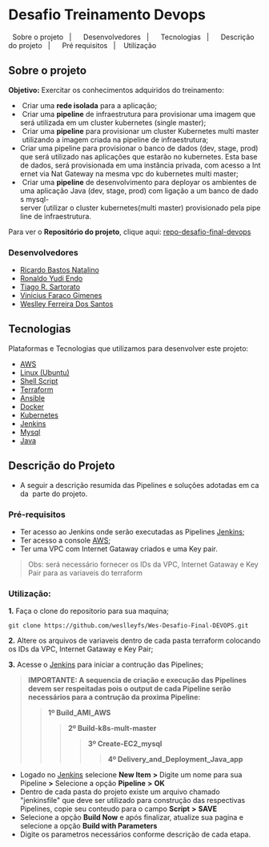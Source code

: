 # Desafio Treinamento Devops
</h3>
<p align="center">
  <a href="#sobreoprojeto">Sobre o projeto</a>&nbsp;&nbsp;&nbsp;|&nbsp;&nbsp;&nbsp;
  <a href="#desenvolvedores">Desenvolvedores</a>&nbsp;&nbsp;&nbsp;|&nbsp;&nbsp;&nbsp;
  <a href="#tecnologias">Tecnologias</a>&nbsp;&nbsp;&nbsp;|&nbsp;&nbsp;&nbsp;
  <a href="#descriçãodoprojeto">Descrição do projeto</a>&nbsp;&nbsp;&nbsp;|&nbsp;&nbsp;&nbsp;
  <a href="#prerequisitos">Pré requisitos</a>&nbsp;&nbsp;&nbsp;|&nbsp;&nbsp;&nbsp;
<a href="#utilização">Utilização</a>
</p>

## Sobre o projeto

**Objetivo:** Exercitar os conhecimentos adquiridos do treinamento:

-  Criar uma **rede isolada** para a aplicação;
-  Criar uma **pipeline** de infraestrutura para provisionar uma imagem que será utilizada em um cluster kubernetes (single master);
-  Criar uma **pipeline** para provisionar um cluster Kubernetes multi master utilizando a imagem criada na pipeline de infraestrutura;
- Criar uma pipeline para provisionar o banco de dados (dev, stage, prod) que será utilizado nas aplicações que estarão no kubernetes. Esta base de dados, será provisionada em uma instância privada, com acesso a Internet via Nat Gateway na mesma vpc do kubernetes multi master;
-  Criar uma **pipeline** de desenvolvimento para deployar os ambientes de uma aplicação Java (dev, stage, prod) com ligação a um banco de dados mysql-server (utilizar o cluster kubernetes(multi master) provisionado pela pipeline de infraestrutura.
  
Para ver o **Repositório do projeto**, clique aqui: [repo-desafio-final-devops](https://github.com/weslleyfs/Wes-Desafio-Final-Devops)</br>

### Desenvolvedores

- [Ricardo Bastos Natalino](https://github.com/)
- [Ronaldo Yudi Endo](https://github.com/ryudik)
- [Tiago R. Sartorato](https://github.com/tgosartorato)
- [Vinicius Faraco Gimenes](https://github.com/vinigim)
- [Weslley Ferreira Dos Santos](https://github.com/weslleyfs)

## Tecnologias

Plataformas e Tecnologias que utilizamos para desenvolver este projeto:

- [AWS](https://aws.amazon.com/)
- [Linux (Ubuntu)](https://ubuntu.com/)
- [Shell Script](https://www.gnu.org/software/bash/)
- [Terraform](https://www.terraform.io/)
- [Ansible](https://www.ansible.com/)
- [Docker](https://www.docker.com/)
- [Kubernetes](https://kubernetes.io/)
- [Jenkins](https://www.jenkins.io/)
- [Mysql](https://www.mysql.com//)
- [Java](https://www.java.com/)

## Descrição do Projeto

  - A seguir a descrição resumida das Pipelines e soluções adotadas em cada  parte do projeto.
  
### Pré-requisitos

- Ter acesso ao Jenkins onde serão executadas as Pipelines [Jenkins](http://18.230.108.101:8080/);
- Ter acesso a console [AWS](https://console.aws.amazon.com/console/home?nc2=h_ct&src=header-signin);
- Ter uma VPC com Internet Gataway criados e uma Key pair.
> Obs: será necessário fornecer os IDs da VPC, Internet Gataway e Key Pair para as variaveis do terraform

### Utilização:

**1.** Faça o clone do repositorio para sua maquina;

~~~~
git clone https://github.com/weslleyfs/Wes-Desafio-Final-DEVOPS.git
~~~~

**2.** Altere os arquivos de variaveis dentro de cada pasta terraform colocando os IDs da VPC, Internet Gataway e Key Pair;

**3.** Acesse o [Jenkins](http://18.230.108.101:8080/) para iniciar a contrução das Pipelines;

> **IMPORTANTE: A sequencia de criação e execução das Pipelines devem ser respeitadas pois o output de cada Pipeline serão necessários para a contrução da proxima Pipeline:**
>> **1º Build_AMI_AWS**
>>> **2º Build-k8s-mult-master**
>>>> **3º Create-EC2_mysql**
>>>>> **4º Delivery_and_Deployment_Java_app**


* Logado no [Jenkins](http://18.230.108.101:8080/) selecione **New Item** **>** Digite um nome para sua Pipeline **>** Selecione a opção **Pipeline** **>** **OK**
* Dentro de cada pasta do projeto existe um arquivo chamado "jenkinsfile" que deve ser utilizado para construção das respectivas Pipelines, copie seu conteudo para o campo **Script** **>** **SAVE**
* Selecione a opção **Build Now** e após finalizar, atualize sua pagina e selecione a opção **Build with Parameters**
* Digite os parametros necessários conforme descrição de cada etapa.